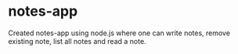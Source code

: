 # notes-app

Created notes-app using node.js where one can write notes, remove existing note, list all notes and read a note.

